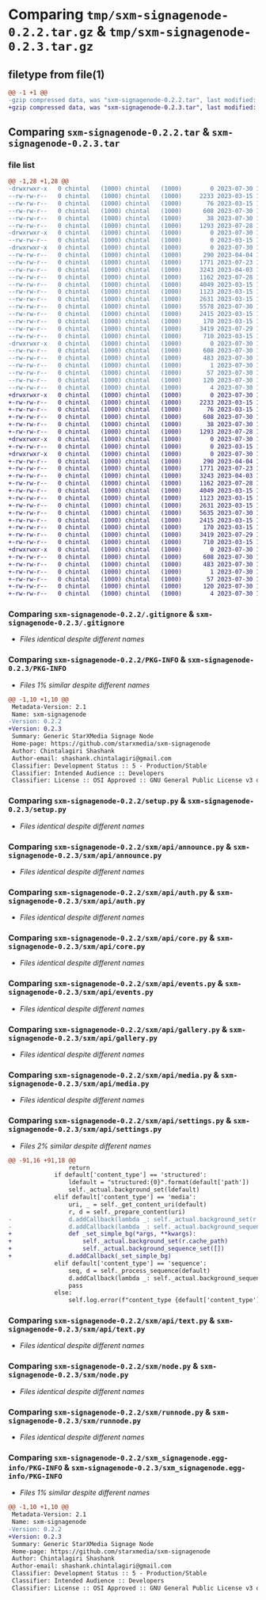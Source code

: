 # Comparing `tmp/sxm-signagenode-0.2.2.tar.gz` & `tmp/sxm-signagenode-0.2.3.tar.gz`

## filetype from file(1)

```diff
@@ -1 +1 @@
-gzip compressed data, was "sxm-signagenode-0.2.2.tar", last modified: Sun Jul 30 19:06:33 2023, max compression
+gzip compressed data, was "sxm-signagenode-0.2.3.tar", last modified: Sun Jul 30 19:14:39 2023, max compression
```

## Comparing `sxm-signagenode-0.2.2.tar` & `sxm-signagenode-0.2.3.tar`

### file list

```diff
@@ -1,28 +1,28 @@
-drwxrwxr-x   0 chintal   (1000) chintal   (1000)        0 2023-07-30 19:06:33.611070 sxm-signagenode-0.2.2/
--rw-rw-r--   0 chintal   (1000) chintal   (1000)     2233 2023-03-15 17:22:17.000000 sxm-signagenode-0.2.2/.gitignore
--rw-rw-r--   0 chintal   (1000) chintal   (1000)       76 2023-03-15 17:22:17.000000 sxm-signagenode-0.2.2/MANIFEST.in
--rw-rw-r--   0 chintal   (1000) chintal   (1000)      608 2023-07-30 19:06:33.611070 sxm-signagenode-0.2.2/PKG-INFO
--rw-rw-r--   0 chintal   (1000) chintal   (1000)       38 2023-07-30 19:06:33.611070 sxm-signagenode-0.2.2/setup.cfg
--rw-rw-r--   0 chintal   (1000) chintal   (1000)     1293 2023-07-28 15:59:04.000000 sxm-signagenode-0.2.2/setup.py
-drwxrwxr-x   0 chintal   (1000) chintal   (1000)        0 2023-07-30 19:06:33.607069 sxm-signagenode-0.2.2/sxm/
--rw-rw-r--   0 chintal   (1000) chintal   (1000)        0 2023-03-15 17:22:17.000000 sxm-signagenode-0.2.2/sxm/__init__.py
-drwxrwxr-x   0 chintal   (1000) chintal   (1000)        0 2023-07-30 19:06:33.607069 sxm-signagenode-0.2.2/sxm/api/
--rw-rw-r--   0 chintal   (1000) chintal   (1000)      290 2023-04-04 17:49:48.000000 sxm-signagenode-0.2.2/sxm/api/__init__.py
--rw-rw-r--   0 chintal   (1000) chintal   (1000)     1771 2023-07-23 18:53:04.000000 sxm-signagenode-0.2.2/sxm/api/announce.py
--rw-rw-r--   0 chintal   (1000) chintal   (1000)     3243 2023-04-03 16:12:23.000000 sxm-signagenode-0.2.2/sxm/api/auth.py
--rw-rw-r--   0 chintal   (1000) chintal   (1000)     1162 2023-07-28 15:57:39.000000 sxm-signagenode-0.2.2/sxm/api/core.py
--rw-rw-r--   0 chintal   (1000) chintal   (1000)     4049 2023-03-15 17:22:17.000000 sxm-signagenode-0.2.2/sxm/api/events.py
--rw-rw-r--   0 chintal   (1000) chintal   (1000)     1123 2023-03-15 17:22:17.000000 sxm-signagenode-0.2.2/sxm/api/gallery.py
--rw-rw-r--   0 chintal   (1000) chintal   (1000)     2631 2023-03-15 17:22:17.000000 sxm-signagenode-0.2.2/sxm/api/media.py
--rw-rw-r--   0 chintal   (1000) chintal   (1000)     5578 2023-07-30 19:03:50.000000 sxm-signagenode-0.2.2/sxm/api/settings.py
--rw-rw-r--   0 chintal   (1000) chintal   (1000)     2415 2023-03-15 17:22:17.000000 sxm-signagenode-0.2.2/sxm/api/text.py
--rw-rw-r--   0 chintal   (1000) chintal   (1000)      170 2023-03-15 17:22:17.000000 sxm-signagenode-0.2.2/sxm/app.py
--rw-rw-r--   0 chintal   (1000) chintal   (1000)     3419 2023-07-29 19:31:14.000000 sxm-signagenode-0.2.2/sxm/node.py
--rw-rw-r--   0 chintal   (1000) chintal   (1000)      710 2023-03-15 17:22:17.000000 sxm-signagenode-0.2.2/sxm/runnode.py
-drwxrwxr-x   0 chintal   (1000) chintal   (1000)        0 2023-07-30 19:06:33.611070 sxm-signagenode-0.2.2/sxm_signagenode.egg-info/
--rw-rw-r--   0 chintal   (1000) chintal   (1000)      608 2023-07-30 19:06:33.000000 sxm-signagenode-0.2.2/sxm_signagenode.egg-info/PKG-INFO
--rw-rw-r--   0 chintal   (1000) chintal   (1000)      483 2023-07-30 19:06:33.000000 sxm-signagenode-0.2.2/sxm_signagenode.egg-info/SOURCES.txt
--rw-rw-r--   0 chintal   (1000) chintal   (1000)        1 2023-07-30 19:06:33.000000 sxm-signagenode-0.2.2/sxm_signagenode.egg-info/dependency_links.txt
--rw-rw-r--   0 chintal   (1000) chintal   (1000)       57 2023-07-30 19:06:33.000000 sxm-signagenode-0.2.2/sxm_signagenode.egg-info/entry_points.txt
--rw-rw-r--   0 chintal   (1000) chintal   (1000)      120 2023-07-30 19:06:33.000000 sxm-signagenode-0.2.2/sxm_signagenode.egg-info/requires.txt
--rw-rw-r--   0 chintal   (1000) chintal   (1000)        4 2023-07-30 19:06:33.000000 sxm-signagenode-0.2.2/sxm_signagenode.egg-info/top_level.txt
+drwxrwxr-x   0 chintal   (1000) chintal   (1000)        0 2023-07-30 19:14:39.563716 sxm-signagenode-0.2.3/
+-rw-rw-r--   0 chintal   (1000) chintal   (1000)     2233 2023-03-15 17:22:17.000000 sxm-signagenode-0.2.3/.gitignore
+-rw-rw-r--   0 chintal   (1000) chintal   (1000)       76 2023-03-15 17:22:17.000000 sxm-signagenode-0.2.3/MANIFEST.in
+-rw-rw-r--   0 chintal   (1000) chintal   (1000)      608 2023-07-30 19:14:39.563716 sxm-signagenode-0.2.3/PKG-INFO
+-rw-rw-r--   0 chintal   (1000) chintal   (1000)       38 2023-07-30 19:14:39.563716 sxm-signagenode-0.2.3/setup.cfg
+-rw-rw-r--   0 chintal   (1000) chintal   (1000)     1293 2023-07-28 15:59:04.000000 sxm-signagenode-0.2.3/setup.py
+drwxrwxr-x   0 chintal   (1000) chintal   (1000)        0 2023-07-30 19:14:39.559716 sxm-signagenode-0.2.3/sxm/
+-rw-rw-r--   0 chintal   (1000) chintal   (1000)        0 2023-03-15 17:22:17.000000 sxm-signagenode-0.2.3/sxm/__init__.py
+drwxrwxr-x   0 chintal   (1000) chintal   (1000)        0 2023-07-30 19:14:39.563716 sxm-signagenode-0.2.3/sxm/api/
+-rw-rw-r--   0 chintal   (1000) chintal   (1000)      290 2023-04-04 17:49:48.000000 sxm-signagenode-0.2.3/sxm/api/__init__.py
+-rw-rw-r--   0 chintal   (1000) chintal   (1000)     1771 2023-07-23 18:53:04.000000 sxm-signagenode-0.2.3/sxm/api/announce.py
+-rw-rw-r--   0 chintal   (1000) chintal   (1000)     3243 2023-04-03 16:12:23.000000 sxm-signagenode-0.2.3/sxm/api/auth.py
+-rw-rw-r--   0 chintal   (1000) chintal   (1000)     1162 2023-07-28 15:57:39.000000 sxm-signagenode-0.2.3/sxm/api/core.py
+-rw-rw-r--   0 chintal   (1000) chintal   (1000)     4049 2023-03-15 17:22:17.000000 sxm-signagenode-0.2.3/sxm/api/events.py
+-rw-rw-r--   0 chintal   (1000) chintal   (1000)     1123 2023-03-15 17:22:17.000000 sxm-signagenode-0.2.3/sxm/api/gallery.py
+-rw-rw-r--   0 chintal   (1000) chintal   (1000)     2631 2023-03-15 17:22:17.000000 sxm-signagenode-0.2.3/sxm/api/media.py
+-rw-rw-r--   0 chintal   (1000) chintal   (1000)     5635 2023-07-30 19:14:18.000000 sxm-signagenode-0.2.3/sxm/api/settings.py
+-rw-rw-r--   0 chintal   (1000) chintal   (1000)     2415 2023-03-15 17:22:17.000000 sxm-signagenode-0.2.3/sxm/api/text.py
+-rw-rw-r--   0 chintal   (1000) chintal   (1000)      170 2023-03-15 17:22:17.000000 sxm-signagenode-0.2.3/sxm/app.py
+-rw-rw-r--   0 chintal   (1000) chintal   (1000)     3419 2023-07-29 19:31:14.000000 sxm-signagenode-0.2.3/sxm/node.py
+-rw-rw-r--   0 chintal   (1000) chintal   (1000)      710 2023-03-15 17:22:17.000000 sxm-signagenode-0.2.3/sxm/runnode.py
+drwxrwxr-x   0 chintal   (1000) chintal   (1000)        0 2023-07-30 19:14:39.563716 sxm-signagenode-0.2.3/sxm_signagenode.egg-info/
+-rw-rw-r--   0 chintal   (1000) chintal   (1000)      608 2023-07-30 19:14:39.000000 sxm-signagenode-0.2.3/sxm_signagenode.egg-info/PKG-INFO
+-rw-rw-r--   0 chintal   (1000) chintal   (1000)      483 2023-07-30 19:14:39.000000 sxm-signagenode-0.2.3/sxm_signagenode.egg-info/SOURCES.txt
+-rw-rw-r--   0 chintal   (1000) chintal   (1000)        1 2023-07-30 19:14:39.000000 sxm-signagenode-0.2.3/sxm_signagenode.egg-info/dependency_links.txt
+-rw-rw-r--   0 chintal   (1000) chintal   (1000)       57 2023-07-30 19:14:39.000000 sxm-signagenode-0.2.3/sxm_signagenode.egg-info/entry_points.txt
+-rw-rw-r--   0 chintal   (1000) chintal   (1000)      120 2023-07-30 19:14:39.000000 sxm-signagenode-0.2.3/sxm_signagenode.egg-info/requires.txt
+-rw-rw-r--   0 chintal   (1000) chintal   (1000)        4 2023-07-30 19:14:39.000000 sxm-signagenode-0.2.3/sxm_signagenode.egg-info/top_level.txt
```

### Comparing `sxm-signagenode-0.2.2/.gitignore` & `sxm-signagenode-0.2.3/.gitignore`

 * *Files identical despite different names*

### Comparing `sxm-signagenode-0.2.2/PKG-INFO` & `sxm-signagenode-0.2.3/PKG-INFO`

 * *Files 1% similar despite different names*

```diff
@@ -1,10 +1,10 @@
 Metadata-Version: 2.1
 Name: sxm-signagenode
-Version: 0.2.2
+Version: 0.2.3
 Summary: Generic StarXMedia Signage Node
 Home-page: https://github.com/starxmedia/sxm-signagenode
 Author: Chintalagiri Shashank
 Author-email: shashank.chintalagiri@gmail.com
 Classifier: Development Status :: 5 - Production/Stable
 Classifier: Intended Audience :: Developers
 Classifier: License :: OSI Approved :: GNU General Public License v3 or later (GPLv3+)
```

### Comparing `sxm-signagenode-0.2.2/setup.py` & `sxm-signagenode-0.2.3/setup.py`

 * *Files identical despite different names*

### Comparing `sxm-signagenode-0.2.2/sxm/api/announce.py` & `sxm-signagenode-0.2.3/sxm/api/announce.py`

 * *Files identical despite different names*

### Comparing `sxm-signagenode-0.2.2/sxm/api/auth.py` & `sxm-signagenode-0.2.3/sxm/api/auth.py`

 * *Files identical despite different names*

### Comparing `sxm-signagenode-0.2.2/sxm/api/core.py` & `sxm-signagenode-0.2.3/sxm/api/core.py`

 * *Files identical despite different names*

### Comparing `sxm-signagenode-0.2.2/sxm/api/events.py` & `sxm-signagenode-0.2.3/sxm/api/events.py`

 * *Files identical despite different names*

### Comparing `sxm-signagenode-0.2.2/sxm/api/gallery.py` & `sxm-signagenode-0.2.3/sxm/api/gallery.py`

 * *Files identical despite different names*

### Comparing `sxm-signagenode-0.2.2/sxm/api/media.py` & `sxm-signagenode-0.2.3/sxm/api/media.py`

 * *Files identical despite different names*

### Comparing `sxm-signagenode-0.2.2/sxm/api/settings.py` & `sxm-signagenode-0.2.3/sxm/api/settings.py`

 * *Files 2% similar despite different names*

```diff
@@ -91,16 +91,18 @@
                 return
             if default['content_type'] == 'structured':
                 ldefault = "structured:{0}".format(default['path'])
                 self._actual.background_set(ldefault)
             elif default['content_type'] == 'media':
                 uri, _ = self._get_content_uri(default)
                 r, d = self._prepare_content(uri)
-                d.addCallback(lambda _: self._actual.background_set(r.cache_path))
-                d.addCallback(lambda _: self._actual.background_sequence_set([]))
+                def _set_simple_bg(*args, **kwargs):
+                    self._actual.background_set(r.cache_path)
+                    self._actual.background_sequence_set([])
+                d.addCallback(_set_simple_bg)
             elif default['content_type'] == 'sequence':
                 seq, d = self._process_sequence(default)
                 d.addCallback(lambda _: self._actual.background_sequence_set(seq))
                 pass
             else:
                 self.log.error(f"content_type {default['content_type']} not supported. Not setting.")
```

### Comparing `sxm-signagenode-0.2.2/sxm/api/text.py` & `sxm-signagenode-0.2.3/sxm/api/text.py`

 * *Files identical despite different names*

### Comparing `sxm-signagenode-0.2.2/sxm/node.py` & `sxm-signagenode-0.2.3/sxm/node.py`

 * *Files identical despite different names*

### Comparing `sxm-signagenode-0.2.2/sxm/runnode.py` & `sxm-signagenode-0.2.3/sxm/runnode.py`

 * *Files identical despite different names*

### Comparing `sxm-signagenode-0.2.2/sxm_signagenode.egg-info/PKG-INFO` & `sxm-signagenode-0.2.3/sxm_signagenode.egg-info/PKG-INFO`

 * *Files 1% similar despite different names*

```diff
@@ -1,10 +1,10 @@
 Metadata-Version: 2.1
 Name: sxm-signagenode
-Version: 0.2.2
+Version: 0.2.3
 Summary: Generic StarXMedia Signage Node
 Home-page: https://github.com/starxmedia/sxm-signagenode
 Author: Chintalagiri Shashank
 Author-email: shashank.chintalagiri@gmail.com
 Classifier: Development Status :: 5 - Production/Stable
 Classifier: Intended Audience :: Developers
 Classifier: License :: OSI Approved :: GNU General Public License v3 or later (GPLv3+)
```

